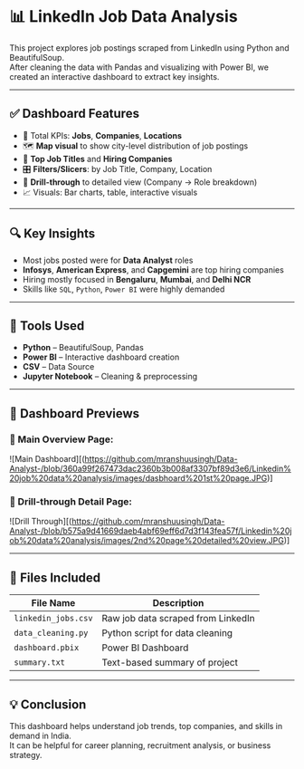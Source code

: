 # 📊 LinkedIn Job Data Analysis

This project explores job postings scraped from LinkedIn using Python and BeautifulSoup.  
After cleaning the data with Pandas and visualizing with Power BI, we created an interactive dashboard to extract key insights.

---

## ✅ Dashboard Features

- 🎯 Total KPIs: **Jobs**, **Companies**, **Locations**
- 🗺️ **Map visual** to show city-level distribution of job postings
- 📌 **Top Job Titles** and **Hiring Companies**
- 🎛️ **Filters/Slicers**: by Job Title, Company, Location
- 🔁 **Drill-through** to detailed view (Company → Role breakdown)
- 📈 Visuals: Bar charts, table, interactive visuals

---

## 🔍 Key Insights

- Most jobs posted were for **Data Analyst** roles  
- **Infosys**, **American Express**, and **Capgemini** are top hiring companies  
- Hiring mostly focused in **Bengaluru**, **Mumbai**, and **Delhi NCR**  
- Skills like `SQL`, `Python`, `Power BI` were highly demanded

---

## 🧰 Tools Used

- **Python** – BeautifulSoup, Pandas  
- **Power BI** – Interactive dashboard creation  
- **CSV** – Data Source  
- **Jupyter Notebook** – Cleaning & preprocessing

---

## 📸 Dashboard Previews

### 🔹 Main Overview Page:
![Main Dashboard][(https://github.com/mranshuusingh/Data-Analyst-/blob/360a99f267473dac2360b3b008af3307bf89d3e6/Linkedin%20job%20data%20analysis/images/dasbhoard%201st%20page.JPG)]

### 🔹 Drill-through Detail Page:
![Drill Through][(https://github.com/mranshuusingh/Data-Analyst-/blob/b575a9d41669daeb4abf69eff6d7d3f143fea57f/Linkedin%20job%20data%20analysis/images/2nd%20page%20detailed%20view.JPG)]

---

## 📂 Files Included

| File Name             | Description                                |
|------------------------|--------------------------------------------|
| `linkedin_jobs.csv`    | Raw job data scraped from LinkedIn         |
| `data_cleaning.py`     | Python script for data cleaning            |
| `dashboard.pbix`       | Power BI Dashboard                         |
| `summary.txt`          | Text-based summary of project              |

---

## 💡 Conclusion

This dashboard helps understand job trends, top companies, and skills in demand in India.  
It can be helpful for career planning, recruitment analysis, or business strategy.

